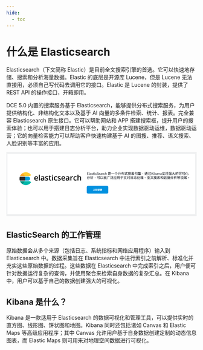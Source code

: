 ```yaml
---
hide:
  - toc
---
```


# 什么是 Elasticsearch

Elasticsearch（下文简称 Elastic）是目前全文搜索引擎的首选。它可以快速地存储、搜索和分析海量数据。Elastic 的底层是开源库 Lucene，但是 Lucene 无法直接用，必须自己写代码去调用它的接口。Elastic 是 Lucene 的封装，提供了 REST API 的操作接口，开箱即用。

DCE 5.0 内置的搜索服务基于 Elasticsearch，能够提供分布式搜索服务，为用户提供结构化、非结构化文本以及基于 AI 向量的多条件检索、统计、报表。完全兼容 Elasticsearch 原生接口。它可以帮助网站和 APP 搭建搜索框，提升用户的搜索体验；也可以用于搭建日志分析平台，助力企业实现数据驱动运维，数据驱动运营；它的向量检索能力可以帮助客户快速构建基于 AI 的图搜、推荐、语义搜索、人脸识别等丰富的应用。

![欢迎界面](../images/es01.png)

## ElasticSearch 的工作管理

原始数据会从多个来源（包括日志、系统指标和网络应用程序）输入到 Elasticsearch 中。数据采集旨在 Elasticsearch 中进行索引之前解析、标准化并充实这些原始数据的过程。这些数据在 Elasticsearch 中完成索引之后，用户便可针对数据运行复杂的查询，并使用聚合来检索自身数据的复杂汇总。在 Kibana 中，用户可以基于自己的数据创建强大的可视化。

## Kibana 是什么？

Kibana 是一款适用于 Elasticsearch 的数据可视化和管理工具，可以提供实时的直方图、线形图、饼状图和地图。Kibana 同时还包括诸如 Canvas 和 Elastic Maps 等高级应用程序；其中 Canvas 允许用户基于自身数据创建定制的动态信息图表，而 Elastic Maps 则可用来对地理空间数据进行可视化。
